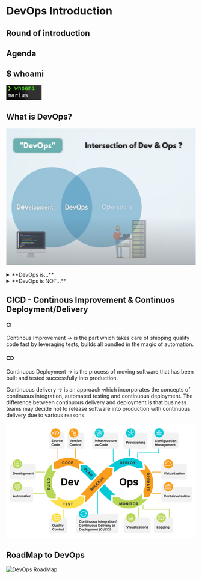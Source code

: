 # DevOps Introduction


## Round of introduction

## Agenda



## $ whoami 

![The picture says it clearly](pics/whoami.png)

## What is DevOps?

![What exactly IS DevOps](pics/whatisdevops.png)

<details><summary>**DevOps is…**</summary>

- a concept
- a mindset
- a shared attitude understood and embraced by individuals
- a culture that must be nurtured and iteratively improved
- sharing
- mentoring
- learning
- inclusive and open to all ideas
- iterative
- continuous
- collaborative
- an awesome way to confidently develop and deliver software
</details>

<details><summary>**DevOps is NOT…**</summary>

- easily achieved nor implemented
- a product or tool chain
- a job title or role
- a cloud infrastructure provider
- a book
- a technology
- a programming language
- a marketing campaign
- CI/CD
- Kubernetes
- containers
- open source software
- Infrastructure as Code
- automation
- to be trifled with!!!

</details>


## CICD - Continous Improvement **&** Continuos Deployment/Delivery

#### CI
Continous Improvement &rarr;  is the part which takes care of shipping quality code fast by leveraging tests, builds all bundled in the magic of automation. 


#### CD
Continuous Deployment &rarr; is the process of moving software that has been built and tested successfully into production.

Continuous delivery   &rarr; is an approach which incorporates the concepts of continuous integration, automated testing and continuous deployment. 
                          The difference between continuous delivery and deployment is that business teams may decide not to release software into production with continuous delivery due to various reasons.

![Cicd lifecycle](pics/cicd-lifecycle.png)


## RoadMap to DevOps
![DevOps RoadMap](https://roadmap.sh/devops)

